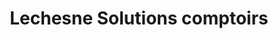 ---
title: "Lechesne Solutions comptoirs"
url: /drummondville/lechesne-solutions-comptoirs/
shop: kitchen
---